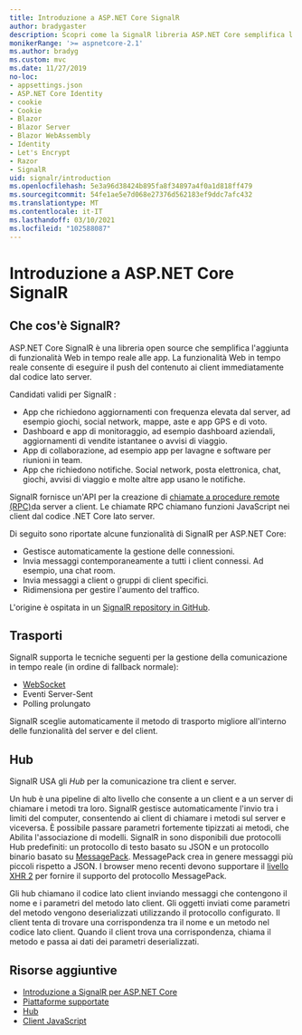 ```yaml
---
title: Introduzione a ASP.NET Core SignalR
author: bradygaster
description: Scopri come la SignalR libreria ASP.NET Core semplifica l'aggiunta di funzionalità in tempo reale alle app.
monikerRange: '>= aspnetcore-2.1'
ms.author: bradyg
ms.custom: mvc
ms.date: 11/27/2019
no-loc:
- appsettings.json
- ASP.NET Core Identity
- cookie
- Cookie
- Blazor
- Blazor Server
- Blazor WebAssembly
- Identity
- Let's Encrypt
- Razor
- SignalR
uid: signalr/introduction
ms.openlocfilehash: 5e3a96d38424b895fa8f34897a4f0a1d818ff479
ms.sourcegitcommit: 54fe1ae5e7d068e27376d562183ef9ddc7afc432
ms.translationtype: MT
ms.contentlocale: it-IT
ms.lasthandoff: 03/10/2021
ms.locfileid: "102588087"
---
```

# <a name="introduction-to-aspnet-core-signalr"></a>Introduzione a ASP.NET Core SignalR

## <a name="what-is-signalr"></a>Che cos'è SignalR?

ASP.NET Core SignalR è una libreria open source che semplifica l'aggiunta di funzionalità Web in tempo reale alle app. La funzionalità Web in tempo reale consente di eseguire il push del contenuto ai client immediatamente dal codice lato server.

Candidati validi per SignalR :

* App che richiedono aggiornamenti con frequenza elevata dal server, ad esempio giochi, social network, mappe, aste e app GPS e di voto.
* Dashboard e app di monitoraggio, ad esempio dashboard aziendali, aggiornamenti di vendite istantanee o avvisi di viaggio.
* App di collaborazione, ad esempio app per lavagne e software per riunioni in team.
* App che richiedono notifiche. Social network, posta elettronica, chat, giochi, avvisi di viaggio e molte altre app usano le notifiche.

SignalR fornisce un'API per la creazione di [chiamate a procedure remote (RPC)](https://wikipedia.org/wiki/Remote_procedure_call)da server a client. Le chiamate RPC chiamano funzioni JavaScript nei client dal codice .NET Core lato server.

Di seguito sono riportate alcune funzionalità di SignalR per ASP.NET Core:

* Gestisce automaticamente la gestione delle connessioni.
* Invia messaggi contemporaneamente a tutti i client connessi. Ad esempio, una chat room.
* Invia messaggi a client o gruppi di client specifici.
* Ridimensiona per gestire l'aumento del traffico.

L'origine è ospitata in un [ SignalR repository in GitHub](https://github.com/dotnet/AspNetCore/tree/main/src/SignalR).

## <a name="transports"></a>Trasporti

SignalR supporta le tecniche seguenti per la gestione della comunicazione in tempo reale (in ordine di fallback normale):

* [WebSocket](https://tools.ietf.org/html/rfc7118)
* Eventi Server-Sent
* Polling prolungato

SignalR sceglie automaticamente il metodo di trasporto migliore all'interno delle funzionalità del server e del client.

## <a name="hubs"></a>Hub

SignalR USA gli *Hub* per la comunicazione tra client e server.

Un hub è una pipeline di alto livello che consente a un client e a un server di chiamare i metodi tra loro. SignalR gestisce automaticamente l'invio tra i limiti del computer, consentendo ai client di chiamare i metodi sul server e viceversa. È possibile passare parametri fortemente tipizzati ai metodi, che Abilita l'associazione di modelli. SignalR in sono disponibili due protocolli Hub predefiniti: un protocollo di testo basato su JSON e un protocollo binario basato su [MessagePack](https://msgpack.org/).  MessagePack crea in genere messaggi più piccoli rispetto a JSON. I browser meno recenti devono supportare il [livello XHR 2](https://caniuse.com/#feat=xhr2) per fornire il supporto del protocollo MessagePack.

Gli hub chiamano il codice lato client inviando messaggi che contengono il nome e i parametri del metodo lato client. Gli oggetti inviati come parametri del metodo vengono deserializzati utilizzando il protocollo configurato. Il client tenta di trovare una corrispondenza tra il nome e un metodo nel codice lato client. Quando il client trova una corrispondenza, chiama il metodo e passa ai dati dei parametri deserializzati.

## <a name="additional-resources"></a>Risorse aggiuntive

* [Introduzione a SignalR per ASP.NET Core](xref:tutorials/signalr)
* [Piattaforme supportate](xref:signalr/supported-platforms)
* [Hub](xref:signalr/hubs)
* [Client JavaScript](xref:signalr/javascript-client)
